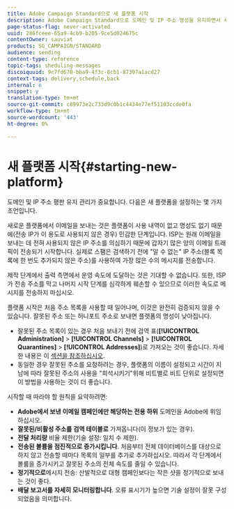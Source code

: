 ```yaml
---
title: Adobe Campaign Standard으로 새 플랫폼 시작
description: Adobe Campaign Standard으로 도메인 및 IP 주소 명성을 유지하면서 새로운 플랫폼을 설정하는 방법을 알아봅니다.
page-status-flag: never-activated
uuid: 286fceee-65a9-4cb9-b205-9ce5d024675c
contentOwner: sauviat
products: SG_CAMPAIGN/STANDARD
audience: sending
content-type: reference
topic-tags: sheduling-messages
discoiquuid: 9c7fd670-bba9-4f3c-8cb1-87397a1acd27
context-tags: delivery,schedule,back
internal: n
snippet: y
translation-type: tm+mt
source-git-commit: c89973e2c733d9c0b1c4434e77ef51103ccde0fa
workflow-type: tm+mt
source-wordcount: '443'
ht-degree: 0%

---
```



# 새 플랫폼 시작{#starting-new-platform}

도메인 및 IP 주소 평판 유지 관리가 중요합니다. 다음은 새 플랫폼을 설정하는 몇 가지 조언입니다.

새로운 플랫폼에서 이메일을 보내는 것은 플랫폼이 사용 내역이 없고 명성도 없기 때문에(전송 IP가 이 용도로 사용되지 않은 경우) 민감한 단계입니다. ISP는 원래 이메일을 보내는 데 전혀 사용되지 않은 IP 주소를 의심하기 때문에 갑자기 많은 양의 이메일 트래픽이 전송되기 시작합니다. 실제로 스팸은 검색하기 전에 &quot;알 수 없는&quot; IP 주소(블록 목록에 한 번도 추가되지 않은 주소)를 사용하여 가장 많은 수의 메시지를 전송합니다.

제작 단계에서 출력 측면에서 운영 속도에 도달하는 것은 기대할 수 없습니다. 또한, ISP가 전송 주소를 막고 나머지 시작 단계를 심각하게 훼손할 수 있으므로 이러한 속도로 메시지를 전송하지 마십시오.

플랫폼 시작은 처음 주소 목록을 사용할 때 일어나며, 이것은 완전히 검증되지 않을 수 있습니다. 잘못된 주소 또는 허니포트 주소로 보내면 플랫폼의 명성이 낮아집니다.
* 잘못된 주소 목록이 있는 경우 처음 보내기 전에 검역 표(**[!UICONTROL Administration]** > **[!UICONTROL Channels]** > **[!UICONTROL Quarantines]** > **[!UICONTROL Addresses]**)로 가져오는 것이 좋습니다. 자세한 내용은 이 [섹션을 참조하십시오](../../sending/using/understanding-quarantine-management.md#identifying-quarantined-addresses-for-the-entire-platform).
* 동일한 경우 잘못된 주소를 요청하려는 경우, 플랫폼의 이름이 설정되고 시간이 지남에 따라 잘못된 주소의 사용을 &quot;희석시키기&quot;위해 비트별로 비트 단위로 설정되면 이 방법을 사용하는 것이 더 좋습니다.

시작할 때 따라야 할 원칙을 요약하려면:
* **Adobe에서 보낸 이메일 캠페인에만 해당하는 전용 하위** 도메인을 Adobe에 위임하십시오.
* **잘못된/비활성 주소를 검역 테이블로** 가져옵니다(이 정보가 있는 경우).
* **전달 처리량** 비율 제한(기술 설정: 일치 수 제한).
* **전송된 볼륨을 점진적으로 증가시킵니다**. 처음부터 전체 데이터베이스를 대상으로 하지 않고 전송할 때마다 목록의 일부를 추가로 추가하십시오. 따라서 각 단계에서 볼륨을 증가시키고 잘못된 주소의 전체 속도를 줄일 수 있습니다.
* **정기적으로**&#x200B;메시지 전송: 산발적으로 대형 캠페인보다는 작은 샷을 정기적으로 보내는 것이 좋다.
* **배달 보고서를 자세히 모니터링합니다**. 오류 표시기가 높으면 기술 설정이 잘못 구성되었음을 의미합니다.
